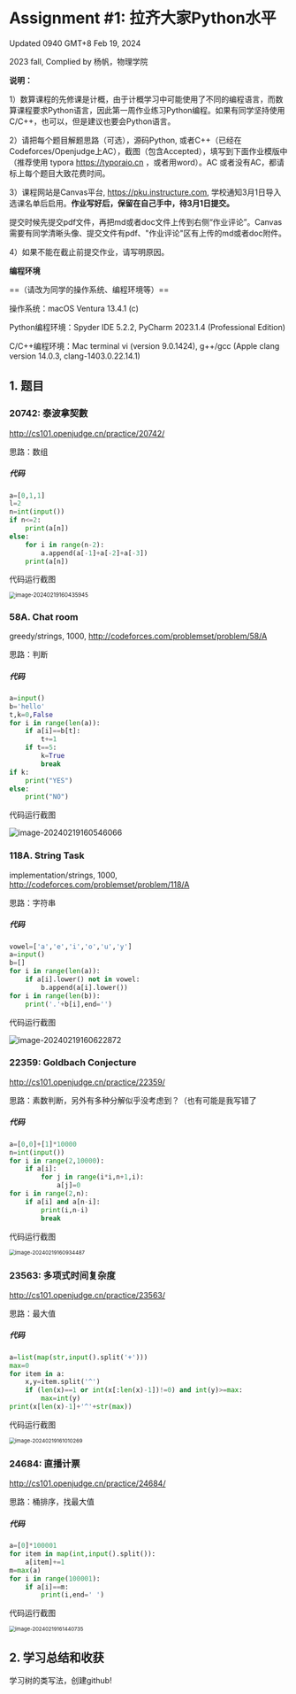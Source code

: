 # Assignment #1: 拉齐大家Python水平

Updated 0940 GMT+8 Feb 19, 2024

2023 fall, Complied by 杨帆，物理学院



**说明：**

1）数算课程的先修课是计概，由于计概学习中可能使用了不同的编程语言，而数算课程要求Python语言，因此第一周作业练习Python编程。如果有同学坚持使用C/C++，也可以，但是建议也要会Python语言。

2）请把每个题目解题思路（可选），源码Python, 或者C++（已经在Codeforces/Openjudge上AC），截图（包含Accepted），填写到下面作业模版中（推荐使用 typora https://typoraio.cn ，或者用word）。AC 或者没有AC，都请标上每个题目大致花费时间。

3）课程网站是Canvas平台, https://pku.instructure.com, 学校通知3月1日导入选课名单后启用。**作业写好后，保留在自己手中，待3月1日提交。**

提交时候先提交pdf文件，再把md或者doc文件上传到右侧“作业评论”。Canvas需要有同学清晰头像、提交文件有pdf、"作业评论"区有上传的md或者doc附件。

4）如果不能在截止前提交作业，请写明原因。



**编程环境**

==（请改为同学的操作系统、编程环境等）==

操作系统：macOS Ventura 13.4.1 (c)

Python编程环境：Spyder IDE 5.2.2, PyCharm 2023.1.4 (Professional Edition)

C/C++编程环境：Mac terminal vi (version 9.0.1424), g++/gcc (Apple clang version 14.0.3, clang-1403.0.22.14.1)



## 1. 题目

### 20742: 泰波拿契數

http://cs101.openjudge.cn/practice/20742/



思路：数组



##### 代码

```python
a=[0,1,1]
l=2
n=int(input())
if n<=2:
    print(a[n])
else:
    for i in range(n-2):
        a.append(a[-1]+a[-2]+a[-3])
    print(a[n])
```



代码运行截图 

<img src="C:\Users\FanYa\AppData\Roaming\Typora\typora-user-images\image-20240219160435945.png" alt="image-20240219160435945" style="zoom:70%;" />





### 58A. Chat room

greedy/strings, 1000, http://codeforces.com/problemset/problem/58/A



思路：判断



##### 代码

```python
a=input()
b='hello'
t,k=0,False
for i in range(len(a)):
    if a[i]==b[t]:
        t+=1
    if t==5:
        k=True
        break
if k:
    print("YES")
else:
    print("NO")
```



代码运行截图

![image-20240219160546066](C:\Users\FanYa\AppData\Roaming\Typora\typora-user-images\image-20240219160546066.png)





### 118A. String Task

implementation/strings, 1000, http://codeforces.com/problemset/problem/118/A



思路：字符串



##### 代码

```python
vowel=['a','e','i','o','u','y']
a=input()
b=[]
for i in range(len(a)):
    if a[i].lower() not in vowel:
        b.append(a[i].lower())
for i in range(len(b)):
    print('.'+b[i],end='')
```



代码运行截图

![image-20240219160622872](C:\Users\FanYa\AppData\Roaming\Typora\typora-user-images\image-20240219160622872.png)





### 22359: Goldbach Conjecture

http://cs101.openjudge.cn/practice/22359/



思路：素数判断，另外有多种分解似乎没考虑到？（也有可能是我写错了



##### 代码

```python
a=[0,0]+[1]*10000
n=int(input())
for i in range(2,10000):
    if a[i]:
        for j in range(i*i,n+1,i):
            a[j]=0
for i in range(2,n):
    if a[i] and a[n-i]:
        print(i,n-i)
        break 
```



代码运行截图

<img src="C:\Users\FanYa\AppData\Roaming\Typora\typora-user-images\image-20240219160934487.png" alt="image-20240219160934487" style="zoom:67%;" />





### 23563: 多项式时间复杂度

http://cs101.openjudge.cn/practice/23563/



思路：最大值



##### 代码

```python
a=list(map(str,input().split('+')))
max=0
for item in a:
    x,y=item.split('^')
    if (len(x)==1 or int(x[:len(x)-1])!=0) and int(y)>=max:
        max=int(y)
print(x[len(x)-1]+'^'+str(max))
```



代码运行截图

<img src="C:\Users\FanYa\AppData\Roaming\Typora\typora-user-images\image-20240219161010269.png" alt="image-20240219161010269" style="zoom:67%;" />





### 24684: 直播计票

http://cs101.openjudge.cn/practice/24684/



思路：桶排序，找最大值



##### 代码

```python
a=[0]*100001
for item in map(int,input().split()):
    a[item]+=1
m=max(a)
for i in range(100001):
    if a[i]==m:
        print(i,end=' ')
```



代码运行截图 

<img src="C:\Users\FanYa\AppData\Roaming\Typora\typora-user-images\image-20240219161440735.png" alt="image-20240219161440735" style="zoom:67%;" />





## 2. 学习总结和收获

学习树的类写法，创建github!





